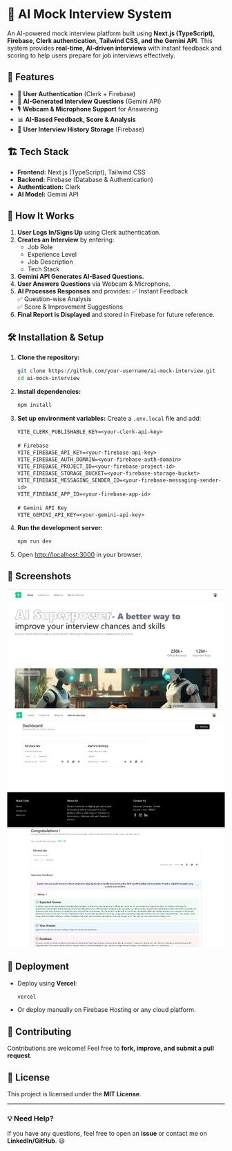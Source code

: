 # 🚀 AI Mock Interview System

An AI-powered mock interview platform built using **Next.js (TypeScript), Firebase, Clerk authentication, Tailwind CSS, and the Gemini API**. This system provides **real-time, AI-driven interviews** with instant feedback and scoring to help users prepare for job interviews effectively.

## 🎯 Features
- 🔑 **User Authentication** (Clerk + Firebase)
- 📄 **AI-Generated Interview Questions** (Gemini API)
- 🎙️ **Webcam & Microphone Support** for Answering
- 📊 **AI-Based Feedback, Score & Analysis**
- 📁 **User Interview History Storage** (Firebase)

## 🏗️ Tech Stack
- **Frontend:** Next.js (TypeScript), Tailwind CSS
- **Backend:** Firebase (Database & Authentication)
- **Authentication:** Clerk
- **AI Model:** Gemini API

## 📌 How It Works
1. **User Logs In/Signs Up** using Clerk authentication.
2. **Creates an Interview** by entering:
   - Job Role
   - Experience Level
   - Job Description
   - Tech Stack
3. **Gemini API Generates AI-Based Questions.**
4. **User Answers Questions** via Webcam & Microphone.
5. **AI Processes Responses** and provides:
   ✅ Instant Feedback  
   ✅ Question-wise Analysis  
   ✅ Score & Improvement Suggestions  
6. **Final Report is Displayed** and stored in Firebase for future reference.

## 🛠️ Installation & Setup
1. **Clone the repository:**
   ```bash
   git clone https://github.com/your-username/ai-mock-interview.git
   cd ai-mock-interview
   ```
2. **Install dependencies:**
   ```bash
   npm install
   ```
3. **Set up environment variables:** Create a `.env.local` file and add:
   ```env
   VITE_CLERK_PUBLISHABLE_KEY=<your-clerk-api-key>

   # Firebase
   VITE_FIREBASE_API_KEY=<your-firebase-api-key>
   VITE_FIREBASE_AUTH_DOMAIN=<your-firebase-auth-domain>
   VITE_FIREBASE_PROJECT_ID=<your-firebase-project-id>
   VITE_FIREBASE_STORAGE_BUCKET=<your-firebase-storage-bucket>
   VITE_FIREBASE_MESSAGING_SENDER_ID=<your-firebase-messaging-sender-id>
   VITE_FIREBASE_APP_ID=<your-firebase-app-id>

   # Gemini API Key
   VITE_GEMINI_API_KEY=<your-gemini-api-key>
   ```
4. **Run the development server:**
   ```bash
   npm run dev
   ```
5. Open [http://localhost:3000](http://localhost:5173) in your browser.

## 📸 Screenshots
![Login Page](/public/assets/screenshot/UI1.png)
![dashboard page](/public/assets/screenshot/dashboard.png)
![feedback page](/public/assets/screenshot/feedback.png)


## 🚀 Deployment
- Deploy using **Vercel**:
  ```bash
  vercel
  ```
- Or deploy manually on Firebase Hosting or any cloud platform.

## 🤝 Contributing
Contributions are welcome! Feel free to **fork, improve, and submit a pull request**.

## 📜 License
This project is licensed under the **MIT License**.

---
### 💡 Need Help?
If you have any questions, feel free to open an **issue** or contact me on **LinkedIn/GitHub**. 😃

